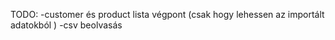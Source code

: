 TODO:
    -customer és product lista végpont (csak hogy lehessen az importált adatokból )
    -csv beolvasás